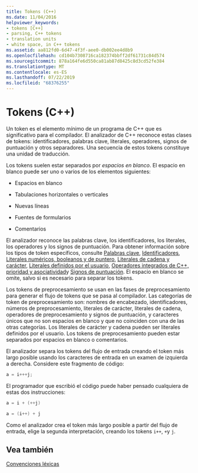```yaml
---
title: Tokens (C++)
ms.date: 11/04/2016
helpviewer_keywords:
- tokens [C++]
- parsing, C++ tokens
- translation units
- white space, in C++ tokens
ms.assetid: aa812fd0-6d47-4f3f-aee0-db002ee4d8b9
ms.openlocfilehash: cd104b7308716ca182374bbff2df61731c84d574
ms.sourcegitcommit: 878a164fe6d550ca81ab87d8425c8d3cd52fe384
ms.translationtype: MT
ms.contentlocale: es-ES
ms.lasthandoff: 07/22/2019
ms.locfileid: "68376255"
---
```

# <a name="tokens-c"></a>Tokens (C++)

Un token es el elemento mínimo de un programa de C++ que es significativo para el compilador. El analizador de C++ reconoce estas clases de tokens: identificadores, palabras clave, literales, operadores, signos de puntuación y otros separadores. Una secuencia de estos tokens constituye una unidad de traducción.

Los tokens suelen estar separados por *espacios en blanco*. El espacio en blanco puede ser uno o varios de los elementos siguientes:

- Espacios en blanco

- Tabulaciones horizontales o verticales

- Nuevas líneas

- Fuentes de formularios

- Comentarios

El analizador reconoce las palabras clave, los identificadores, los literales, los operadores y los signos de puntuación. Para obtener información sobre los tipos de token específicos, consulte [Palabras clave](../cpp/keywords-cpp.md), [Identificadores](../cpp/identifiers-cpp.md), [Literales numéricos, booleanos y de puntero](../cpp/numeric-boolean-and-pointer-literals-cpp.md), [Literales de cadena y carácter](../cpp/string-and-character-literals-cpp.md), [Literales definidos por el usuario](../cpp/user-defined-literals-cpp.md), [Operadores integrados de C++, prioridad y asociatividad](../cpp/cpp-built-in-operators-precedence-and-associativity.md)y [Signos de puntuación](../cpp/punctuators-cpp.md). El espacio en blanco se omite, salvo si es necesario para separar los tokens.

Los tokens de preprocesamiento se usan en las fases de preprocesamiento para generar el flujo de tokens que se pasa al compilador. Las categorías de token de preprocesamiento son: nombres de encabezado, identificadores, números de preprocesamiento, literales de carácter, literales de cadena, operadores de preprocesamiento y signos de puntuación, y caracteres únicos que no son espacios en blanco y que no coinciden con una de las otras categorías. Los literales de carácter y cadena pueden ser literales definidos por el usuario. Los tokens de preprocesamiento pueden estar separados por espacios en blanco o comentarios.

El analizador separa los tokens del flujo de entrada creando el token más largo posible usando los caracteres de entrada en un examen de izquierda a derecha. Considere este fragmento de código:

```cpp
a = i+++j;
```

El programador que escribió el código puede haber pensado cualquiera de estas dos instrucciones:

```cpp
a = i + (++j)

a = (i++) + j
```

Como el analizador crea el token más largo posible a partir del flujo de entrada, elige la segunda interpretación, creando los tokens `i++`, `+`y `j`.

## <a name="see-also"></a>Vea también

[Convenciones léxicas](../cpp/lexical-conventions.md)